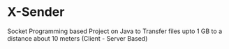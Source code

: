 # X-Sender
Socket Programming based Project on Java to Transfer files upto 1 GB to a distance about 10 meters (Client - Server Based) 
